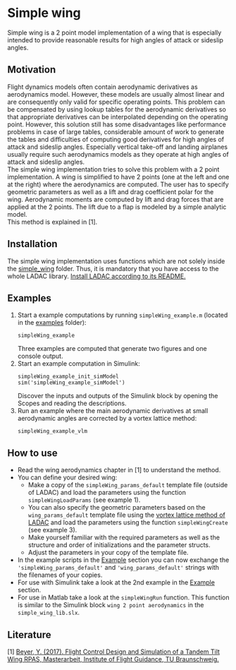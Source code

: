 # Simple wing

Simple wing is a 2 point model implementation of a wing that is especially intended to 
provide reasonable results for high angles of attack or sideslip angles.


## Motivation 

Flight dynamics models often contain aerodynamic derivatives as aerodynamics model.
However, these models are usually almost linear and are consequently only valid
for specific operating points. This problem can be compensated by using lookup tables
for the aerodynamic derivatives so that appropriate derivatives can be interpolated
depending on the operating point. However, this solution still has some disadvantages like
performance problems in case of large tables, considerable amount of work to generate the tables
and difficulties of computing good derivatives for high angles of attack and sideslip angles.
Especially vertical take-off and landing airplanes usually require such aerodynamics models
as they operate at high angles of attack and sideslip angles.  
The simple wing implementation tries to solve this problem with a 2 point implementation.
A wing is simplified to have 2 points (one at the left and one at the right) where the
aerodynamics are computed. The user has to specify geometric parameters as well as
a lift and drag coefficient polar for the wing. Aerodynamic moments are computed by
lift and drag forces that are applied at the 2 points.
The lift due to a flap is modeled by a simple analytic model.  
This method is explained in [1].

## Installation

The simple wing implementation uses functions which are not solely inside the [simple_wing](#simple_wing) folder.
Thus, it is mandatory that you have access to the whole LADAC library. [Install LADAC according to
its README.](../../README.md)

## Examples

1. Start a example computations by running `simpleWing_example.m` (located in the [examples](examples) folder):
    ```
    simpleWing_example
    ```
   Three examples are computed that generate two figures and one console output.
2. Start an example computation in Simulink:
	```
	simpleWing_example_init_simModel
	sim('simpleWing_example_simModel')
	```
   Discover the inputs and outputs of the Simulink block by opening the Scopes and reading the descriptions.
3. Run an example where the main aerodynamic derivatives at small aerodynamic angles are corrected by a vortex lattice method:
    ```
    simpleWing_example_vlm
    ```

## How to use

- Read the wing aerodynamics chapter in [1] to understand the method.
- You can define your desired wing:
  - Make a copy of the `simpleWing_params_default` template file (outside of LADAC) and load the parameters using the function `simpleWingLoadParams` (see example 1).
  - You can also specify the geometric parameters based on the `wing_params_default` template file using the [vortex lattice method of LADAC](../vlm_wing) and load the parameters using the function `simpleWingCreate` (see example 3).
  - Make yourself familiar with the required parameters as well as the structure and order of initializations and the parameter structs.
  - Adjust the parameters in your copy of the template file.
- In the example scripts in the [Example](#Example) section you can now exchange the `'simpleWing_params_default'` and `'wing_params_default'`
strings with the filenames of your copies.
- For use with Simulink take a look at the 2nd example in the [Example](#Example) section.
- For use in Matlab take a look at the `simpleWingRun` function. This function is similar to the Simulink block `wing 2 point aerodynamics` in the `simple_wing_lib.slx`.


## Literature
[1] [Beyer, Y. (2017). Flight Control Design and Simulation of a Tandem Tilt Wing RPAS, Masterarbeit, Institute of Flight Guidance, TU Braunschweig.](https://github.com/iff-gsc/ladac/-/wikis/uploads/f25254ae09d10b999f34ad87b4e3e72f/2017_Beyer-Flight_Control_Design_and_Simulation_of_a_Tandem_Tilt_Wing_RPAS.pdf)
